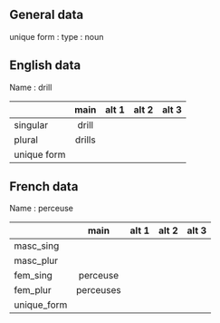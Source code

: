 ## General data

unique form :
type : noun

## English data

Name : drill

|             |  main  | alt 1 | alt 2 | alt 3 |
| :---------- | :----: | :---: | :---: | ----- |
| singular    | drill  |       |       |       |
| plural      | drills |       |       |       |
| unique form |        |       |       |       |

## French data

Name : perceuse

|             |   main    | alt 1 | alt 2 | alt 3 |
| :---------- | :-------: | :---: | :---: | :---: |
| masc_sing   |           |       |       |       |
| masc_plur   |           |       |       |       |
| fem_sing    | perceuse  |       |       |       |
| fem_plur    | perceuses |       |       |       |
| unique_form |           |       |       |       |



